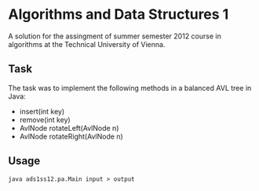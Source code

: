 # Algorithms and Data Structures 1 
A solution for the assingment of summer semester 2012 course in algorithms at the Technical University of Vienna. 

## Task
The task was to implement the following methods in a balanced AVL tree in Java:

* insert(int key)
* remove(int key)
* AvlNode rotateLeft(AvlNode n)
* AvlNode rotateRight(AvlNode n)

## Usage
    java ads1ss12.pa.Main input > output
